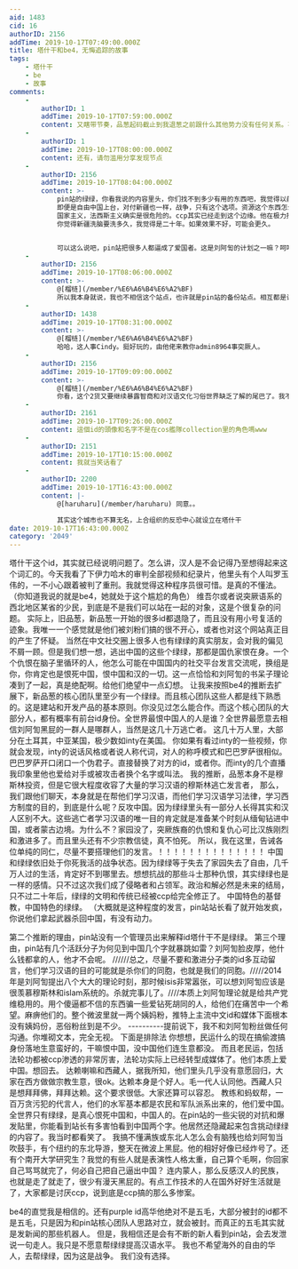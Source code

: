 ```yaml
---
aid: 1483
cid: 16
authorID: 2156
addTime: 2019-10-17T07:49:00.000Z
title: 塔什干和be4，无悔追踪的故事
tags:
    - 塔什干
    - be
    - 故事
comments:
    -
        authorID: 1
        addTime: 2019-10-17T07:59:00.000Z
        content: 又瞎带节奏，品葱起码截止到我退葱之前跟什么其他势力没有任何关系。不重复了。
    -
        authorID: 1
        addTime: 2019-10-17T08:00:00.000Z
        content: 还有，请勿滥用分享发现节点
    -
        authorID: 2156
        addTime: 2019-10-17T08:04:00.000Z
        content: >-
            pin站的绿绿，你看我说的内容里头，你们找不到多少有用的东西吧，我觉得以前在pin站夸夸其谈就是个错误，很多真正的战略和策略其实对你们是很有用的。这就是战争。2014年中国开始了讨伐绿教的封锁战和洗脑战。这确实不是你们应得的报应，但既然你们信仰宗教对于很多事情估计可以忍耐五十年吧。阿尔巴尼亚？呵呵，做梦。
            即便是自由中国上台，对付新疆也一样，战争，只有这个选项。资源这个东西怎么可能和本地人分享。 他们足够乖嘛。
            国家主义，法西斯主义确实是很危险的。ccp其实已经走到这个边缘。他在极力掩盖现状。也许，没有新疆战争，习近平并不一定会变成删帖封号大王。
            你觉得新疆洗脑要洗多久，我觉得是二十年。如果效果不好，可能会更久。


            可以这么说吧，pin站把很多人都逼成了爱国者。这是刘阿訇的计划之一嘛？呵呵
    -
        authorID: 2156
        addTime: 2019-10-17T08:06:00.000Z
        content: >-
            @[榴梿](/member/%E6%A6%B4%E6%A2%BF)
            所以我本身就说，我也不相信这个站点，也许就是pin站的备份站点。相互都是认识的人。这也决定了我回答的内容涉及多少。因为我是信pin站核心团队有绿绿的。只不过你看不到，或者没看到。他们是一伙的，而你不知道自己是局外人。就像那个被坐牢的罗玉伟。
    -
        authorID: 1438
        addTime: 2019-10-17T08:31:00.000Z
        content: >-
            @[榴梿](/member/%E6%A6%B4%E6%A2%BF)
            哈哈，这人事Cindy。挺好玩的，由他佬来教你admin8964事突厥人。
    -
        authorID: 2156
        addTime: 2019-10-17T09:09:00.000Z
        content: >-
            @[榴梿](/member/%E6%A6%B4%E6%A2%BF)
            你看，这个2货又要继续暴露智商和对汉语文化习俗世界缺乏了解的尾巴了。我不直接说，他们智商本身就不在线。你跟疯子能交流嘛。他们不会明白自己的尾巴是怎么露出来的。你指出来，那也是帮助恐怖分子。
    -
        authorID: 2161
        addTime: 2019-10-17T09:26:00.000Z
        content: 這個id的頭像和名字不是在cos艦隊collection里的角色嗎www
    -
        authorID: 2151
        addTime: 2019-10-17T10:15:00.000Z
        content: 我就当笑话看了
    -
        authorID: 2200
        addTime: 2019-10-17T16:43:00.000Z
        content: |-
            @[haruharu](/member/haruharu) 同意。。

            其实这个城市也不算无名，上合组织的反恐中心就设立在塔什干
date: 2019-10-17T16:43:00.000Z
category: '2049'
---
```


塔什干这个id，其实就已经说明问题了。怎么讲，汉人是不会记得乃至想得起来这个词汇的。今天我看了下伊力哈木的审判全部视频和纪录片，他里头有个人叫罗玉伟的，一不小心跟着被判了重刑。我就觉得这种程序员很可惜。是真的不懂法。（你知道我说的就是be4，她就处于这个尴尬的角色） 维吾尔或者说突厥语系的西北地区某省的少民，到底是不是我们可以站在一起的对象，这是个很复杂的问题。 实际上，旧品葱，新品葱一开始的很多id都退隐了，而且没有用小号复活的迹象。我唯一一个感觉就是他们被刘粉们搞的很不开心，或者也对这个网站真正目的产生了怀疑。 当然在中文社交圈上很多人也有绿绿的真实朋友，会对我的偏见不屑一顾。但是我们想一想，逃出中国的这些个绿绿，那都是国仇家恨在身。一个个仇恨在脑子里循环的人，他怎么可能在中国国内的社交平台发言交流呢，换组是你，你肯定也是恨死中国，恨中国和汉的一切。这一点恰恰和刘阿訇的书呆子理论凑到了一起，真是绝配啊。给他们绝望中一点幻想。 让我来按照be4的推断去扩展下，新品葱的核心团队里至少有一个绿绿。而且核心团队这些人都是线下熟悉的。这是建站和开发产品的基本原则。你没见过怎么能合作。而这个核心团队的大部分人，都有概率有前台id身份。全世界最恨中国人的人是谁？全世界最愿意去相信刘阿訇黑屁的一群人是哪群人，当然是这几十万逃亡者。 这几十万人里，大部分在土耳其，中亚某国，极少数如inty在美国。 你如果有看过inty的一些视频，你就会发现，inty的说话风格或者说人称代词，对人的称呼模式和巴巴罗萨很相似。巴巴罗萨开口闭口一个伪君子。直接替换了对方的id，或者你。而inty的几个直播我印象里他也爱给对手或被攻击者换个名字或叫法。 我的推断，品葱本身不是穆斯林投资，但是它很大程度收容了大量的学习汉语的穆斯林逃亡发言者， 那么，我们跟他们聊天，本身就是在帮他们学习汉语，而他们学习汉语学习法律，学习西方制度的目的，到底是什么呢？反攻中国。因为绿绿里头有一部分人长得其实和汉人区别不大。这些逃亡者学习汉语的唯一目的肯定就是准备某个时刻从缅甸钻进中国，或者蒙古边境。为什么不？家园没了，突厥族裔的仇恨和复仇心可比汉族刚烈和激进多了。而且里头还有不少宗教信徒，真不怕死。 所以，我在这里，告诫各位单纯的同仁，尽量不要搭理他们的发言。！！！！！！！！！！！！！！ 中国和绿绿依旧处于你死我活的战争状态。因为绿绿等于失去了家园失去了自由，几千万人过的生活，肯定好不到哪里去。想想抗战的那些斗士那种仇恨，其实绿绿也是一样的感情。只不过这次我们成了侵略者和占领军。政治和解必然是未来的结局，只不过二十年后，绿绿的文明和传统已经被ccp给完全修正了。 中国特色的基督教，中国特色的绿绿。 （大概就是这种程度的发言，pin站站长看了就开始发疯，你说他们拿起武器杀回中国，有没有动力。

第二个推断的理由，pin站没有一个管理员出来解释id塔什干不是绿绿。 第三个理由，pin站有几个活跃分子为何见到中国几个字就暴跳如雷？刘阿訇脸皮厚，他什么钱都拿的人，他才不会呢。 //////总之，尽量不要和激进分子类的id多互动留言，他们学习汉语的目的可能就是杀你们的同胞，也就是我们的同胞。/////2014年是刘阿訇提出八个大大的理论时刻，那时候isis非常嚣张，可以想刘阿訇应该是很羡慕穆斯林和islam系统的。杀就完事儿了。////本质上刘阿訇理论就是给共产党维稳用的。用个傻逼都不信的东西骗一些爱钻死胡同的人，给他们在痛苦中一个希望。麻痹他们的。整个微波里就一两个姨妈粉，推特上主流中文id和媒体下面根本没有姨妈份，恶俗粉丝到是不少。 ----------提前说下，我不和刘阿訇粉丝做任何沟通。你堆砌文本，完全无视。 下面是排除法 你想想，民运什么的现在搞偷渡搞身份落地生意蛮好的，干嘛恨中国，没中国他们连生意都没。 而且老民运，包括法轮功都被ccp渗透的非常厉害，法轮功实际上已经转型成媒体了。他们本质上爱中国。想回去。 达赖喇嘛和西藏人，据我所知，他们里头几乎没有意愿回归，大家在西方做做宗教生意，很ok。达赖本身是个好人。毛一代人认同他。西藏人只是想拜拜佛，拜拜达赖。这个要求很低。大家还算可以容忍。 教练和蚂蚁帮，一百万贪污犯的代言人，他们的水军基本都是农民和军队派系出来的，他们爱中国。 全世界只有绿绿，是真心恨死中国和，中国人的。在pin站的一些尖锐的对抗和爆发贴里，你能看到站长有多害怕看到中国两个字。他居然还隐藏起来包含挑动绿绿的内容了。我当时都看笑了。 我搞不懂满族或东北人怎么会有脑残也给刘阿訇当吹鼓手，有个纽约的东北导游，整天在微波上黑屁。他的相好好像已经炸号了。还有个南开大学研究生？我觉的有些人就是表演性人格太重，自己算个毛啊，你回家自己骂骂就完了，何必自己把自己逼出中国？ 连内蒙人，那么反感汉人的民族，也就是走了就走了，很少有漫天黑屁的。有点工作技术的人在国外好好生活就是了，大家都是讨厌ccp，说到底是ccp搞的那么多惨案。

be4的直觉我是相信的。还有purple id高华他绝对不是五毛，大部分被封的id都不是五毛，只是因为和pin站核心团队人思路对立，就会被封。而真正的五毛其实就是发新闻的那些机器人。 但是，我相信还是会有不断的新人看到pin站，会去发泄说一句走人。我只是不愿意帮绿绿提高汉语水平。 我也不希望海外的自由的华人，去帮绿绿，因为这是战争。 我们没有选择。
